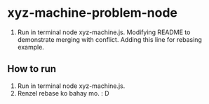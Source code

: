 # xyz-machine-problem-node
<!-- Running process -->

1. Run in terminal node xyz-machine.js.
Modifying README to demonstrate merging with conflict. 
Adding this line for rebasing example.

## How to run 
1. Run in terminal node xyz-machine.js.
2. Renzel rebase ko bahay mo. : D
